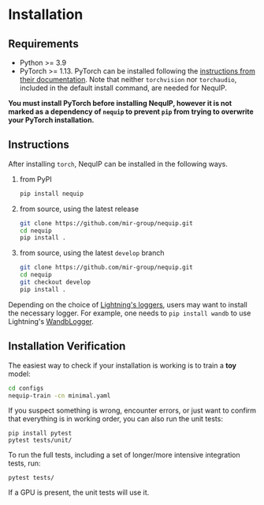 # Installation

## Requirements
* Python >= 3.9
* PyTorch >= 1.13. PyTorch can be installed following the [instructions from their documentation](https://pytorch.org/get-started/locally/). Note that neither `torchvision` nor `torchaudio`, included in the default install command, are needed for NequIP.

**You must install PyTorch before installing NequIP, however it is not marked as a dependency of `nequip` to prevent `pip` from trying to overwrite your PyTorch installation.**

## Instructions

After installing `torch`, NequIP can be installed in the following ways.

1. from PyPI
    ```bash
    pip install nequip
    ```

2. from source, using the latest release
    ```bash
    git clone https://github.com/mir-group/nequip.git
    cd nequip
    pip install . 
    ```

3. from source, using the latest `develop` branch
    ```bash
    git clone https://github.com/mir-group/nequip.git
    cd nequip
    git checkout develop
    pip install . 
    ```

Depending on the choice of [Lightning's loggers](https://lightning.ai/docs/pytorch/stable/extensions/logging.html), users may want to install the necessary logger. For example, one needs to `pip install wandb` to use Lightning's [WandbLogger](https://lightning.ai/docs/pytorch/stable/extensions/generated/lightning.pytorch.loggers.WandbLogger.html#lightning.pytorch.loggers.WandbLogger).

## Installation Verification

The easiest way to check if your installation is working is to train a **toy** model:
```bash
cd configs
nequip-train -cn minimal.yaml
```

If you suspect something is wrong, encounter errors, or just want to confirm that everything is in working order, you can also run the unit tests:

```
pip install pytest
pytest tests/unit/
```

To run the full tests, including a set of longer/more intensive integration tests, run:
```
pytest tests/
```

If a GPU is present, the unit tests will use it.